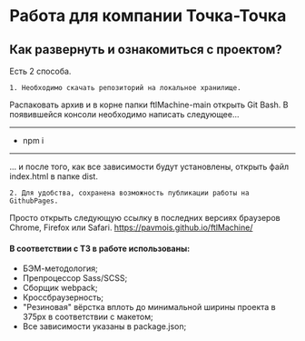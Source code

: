 # Работа для компании Точка-Точка

## Как развернуть и ознакомиться с проектом?

Есть 2 способа.

    1. Необходимо скачать репозиторий на локальное хранилище.
Распаковать архив и в корне папки ftlMachine-main открыть Git Bash. В появившейся консоли необходимо написать следующее...
***
- npm i
***
... и после того, как все зависимости будут установлены, открыть файл index.html в папке dist.

    2. Для удобства, сохранена возможность публикации работы на GithubPages.
Просто открыть следующую ссылку в последних версиях браузеров Chrome, Firefox или Safari.
https://pavmois.github.io/ftlMachine/

#### В соответствии с ТЗ в работе использованы: 

- БЭМ-методология;
- Препроцессор Sass/SCSS;
- Сборщик webpack;
- Кроссбраузерность;
- "Резиновая" вёрстка вплоть до минимальной ширины проекта в 375px в соответствии с макетом;
- Все зависимости указаны в package.json;
